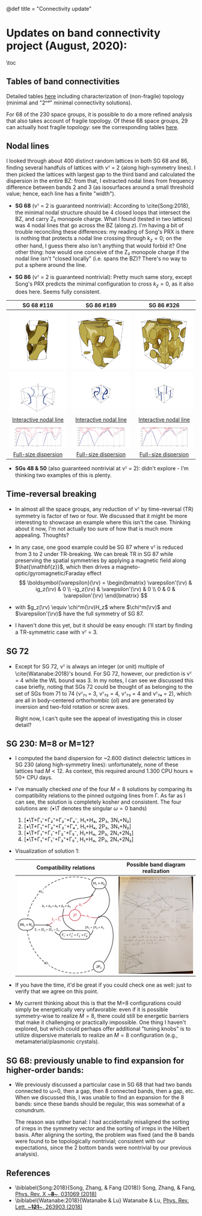 @def title = "Connectivity update"

# Updates on band connectivity project (August, 2020):

\toc

## Tables of band connectivities

Detailed tables [here](/notes/connectivities) including characterization of (non-fragile) topology (minimal and "2ⁿᵈ" minimal connectivity solutions).

For 68 of the 230 space groups, it is possible to do a more refined analysis that also takes account of fragile topology. Of these 68 space groups, 29 can actually host fragile topology: see the corresponding tables [here](/notes/fragile-connectivities).

## Nodal lines
I looked through about 400 distinct random lattices in both SG 68 and 86, finding several handfuls of lattices with νᵀ = 2 (along high-symmetry lines).
I then picked the lattices with largest gap to the third band and calculated the dispersion in the entire BZ: from that, I extracted nodal lines from frequency difference between bands 2 and 3 (as isosurfaces around a small threshold value; hence, each line has a finite "width").

- 
    **SG 68** (νᵀ = 2 is guaranteed nontrivial): 
    According to \cite{Song:2018}, the minimal nodal structure should be 4 closed loops that intersect the BZ, and carry Z₂ monopole charge.
    What I found (tested in two lattices) was 4 nodal lines that go across the BZ (along *z*). 
    I'm having a bit of trouble reconciling these differences: my reading of Song's PRX is there is nothing that protects a nodal line crossing through $k_z = 0$; on the other hand, I guess there also isn't anything that would forbid it?
    One other thing: how would one conceive of the Z₂ monopole charge if the nodal line isn't "closed locally" (i.e. spans the BZ)? There's no way to put a sphere around the line.

- 
    **SG 86** (νᵀ = 2 is guaranteed nontrivial):
    Pretty much same story, except Song's PRX predicts the minimal configuration to cross $k_z=0$, as it also does here. Seems fully consistent.

SG 68 #116 | SG 86 #189 | SG 86 #326
:--: | :--: | :--: 
![](/assets/figs/unitcell-sg68-id116-primitive.png) | ![](/assets/figs/unitcell-sg86-id189-primitive.png) | ![](/assets/figs/unitcell-sg86-id326-primitive.png)
![](/assets/figs/nodallines_sg68_id116_Nk50.png) | ![](/assets/figs/nodallines_sg86_id189_Nk50.svg) | ![](/assets/figs/nodallines_sg86_id326_Nk50.svg)
[Interactive nodal line](/nodallines/nodallines_sg68_id116_Nk50/index.html) | [Interactive nodal line](/nodallines/nodallines_sg86_id189_Nk50/index.html) | [Interactive nodal line](/nodallines/nodallines_sg86_id326_Nk50/index.html)
![](/assets/figs/dim3-sg68-irrfbz_116_Nk100_nbands12-res64.svg) | ![](/assets/figs/dim3-sg86-irrfbz_189_Nk70-res32.svg) |![](/assets/figs/dim3-sg86-irrfbz_326_Nk70-res32.svg)
[Full-size dispersion](/assets/figs/dim3-sg68-irrfbz_116_Nk100_nbands12-res64.svg) | [Full-size dispersion](/assets/figs/dim3-sg86-irrfbz_189_Nk70-res32.svg) |[Full-size dispersion](/assets/figs/dim3-sg86-irrfbz_326_Nk70-res32.svg)



 - 
    **SGs 48 & 50** (also guaranteed nontrivial at νᵀ = 2): didn't explore - I'm thinking two examples of this is plenty.



## Time-reversal breaking

- 
    In almost all the space groups, any reduction of νᵀ by time-reversal (TR) symmetry is factor of two or four. We discussed that it might be more interesting to showcase an example where this isn't the case. Thinking about it now, I'm not actually too sure of how that is much more appealing. Thoughts?
    
-
    In any case, one good example could be SG 87 where νᵀ is reduced from 3 to 2 under TR-breaking. We can break TR in  SG 87 while preserving the spatial symmetries by applying a magnetic field along $\hat{\mathbf{z}}$, which then drives a magneto-optic/gyromagnetic/Faraday effect 
    $$
        \boldsymbol{\varepsilon}(\rv) = \begin{bmatrix} \varepsilon'(\rv) & ig_z(\rv) & 0 \\ -ig_z(\rv) & \varepsilon'(\rv) & 0 \\ 0 & 0 & \varepsilon'(\rv) \end{bmatrix}
    $$
-   with $g_z(\rv) \equiv \chi^m(\rv)H_z$ where $\chi^m(\rv)$ and $\varepsilon'(\rv)$ have the full symmetry of SG 87.

-   I haven't done this yet, but it should be easy enough: I'll start by finding a TR-symmetric case with νᵀ = 3.

## SG 72

-
    Except for SG 72, νᵀ is always an integer (or unit) multiple of \cite{Watanabe:2018}'s bound. For SG 72, however, our prediction is νᵀ = 4 while the WL bound was 3. 
    In my notes, I can see we discussed this case briefly, noting that SGs 72 could be thought of as belonging to the set of SGs from 71 to 74 (νᵀ₇₁ = 3, νᵀ₇₂ = 4, νᵀ₇₃ = 4 and νᵀ₇₄ = 2), which are all in body-centered orthorhombic (oI) and are generated by inversion and two-fold rotation or screw axes.
    
    Right now, I can't quite see the appeal of investigating this in closer detail?

## SG 230: M=8 or M=12?
- 
    I computed the band dispersion for ~2.600 distinct dielectric lattices in SG 230 (along high-symmetry lines): unfortunately, none of these lattices had $M<12$.
    As context, this required around 1.300 CPU hours ≈ 50+ CPU days.
    
- 
    I've manually checked *one* of the four $M=8$ solutions by comparing its compatibility relations to the pinned outgoing lines from Γ. As far as I can see, the solution is completely kosher and consistent.
    The four solutions are: (▪\T denotes the singular $ω=0$ bands)

    1. [▪\T+Γ₁⁻+Γ₂⁺+Γ₂⁻+Γ₄⁻, H₁+H₄, 2P₃, 3N₁+N₂]
    2. [▪\T+Γ₁⁺+Γ₂⁺+Γ₂⁻+Γ₄⁺, H₁+H₄, 2P₃, 3N₁+N₂]
    3. [▪\T+Γ₁⁺+Γ₁⁻+Γ₂⁻+Γ₅⁻, H₁+H₄, 2P₃, 2N₁+2N₂]
    4. [▪\T+Γ₁⁺+Γ₁⁻+Γ₂⁺+Γ₅⁺, H₁+H₄, 2P₃, 2N₁+2N₂]
    
- Visualization of solution 1:

    Compatibility relations | Possible band diagram realization
    :--: | :--:
    ![](/assets/figs/compatibility_sg230_M=8_solution1-02.png) | ![](/assets/figs/possible-band-diagram_sg230_M=8_solution1.jpg)

- 
    If you have the time, it'd be great if you could check one as well: just to verify that we agree on this point.

- 
    My current thinking about this is that the M=8 configurations could simply be energetically very unfavorable: even if it is possible symmetry-wise to realize $M=8$, there could still be energetic barriers that make it challenging or practically impossible. 
    One thing I haven't explored, but which could perhaps offer additional "tuning knobs" is to utilize dispersive materials to realize an $M=8$ configuration (e.g., metamaterial/plasmonic crystals).

## SG 68: previously unable to find expansion for higher-order bands:
- 
    We previously discussed a particular case in SG 68 that had two bands connected to ω=0, then a gap, then 8 connected bands, then a gap, etc. When we discussed this, I was unable to find an expansion for the 8 bands: since these bands should be regular, this was somewhat of a conundrum. 

    The reason was rather banal: I had accidentally misaligned the sorting of irreps in the symmetry vector and the sorting of irreps in the Hilbert basis. After aligning the sorting, the problem was fixed (and the 8 bands were found to be topologically nontrivial; consistent with our expectations, since the 2 bottom bands were nontrivial by our previous analysis).


## References
* \biblabel{Song:2018}{Song, Zhang, & Fang (2018)} Song, Zhang, & Fang, [Phys. Rev. X ~~~<b>8</b>~~~, 031069 (2018)](https://doi.org/10.1103/PhysRevX.8.031069)
* \biblabel{Watanabe:2018}{Watanabe & Lu} Watanabe & Lu, [Phys. Rev. Lett. ~~~<b>121</b>~~~, 263903 (2018)](https://doi.org/10.1103/PhysRevLett.121.263903)